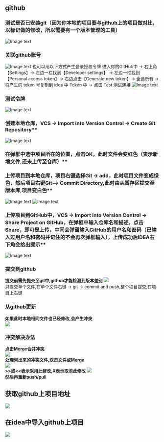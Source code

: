 ## github
### 测试是否已安装git（因为你本地的项目要与github上的项目做对比，以标记做的修改，所以需要有一个版本管理的工具）
![Image text](resources/项目管理-测试git.jpg)

### 关联github账号
![Image text](resources/项目管理-关联github账户.jpg)
也可以用以下方式产生登录授权令牌
进入你的GitHub中 -> 右上角【Settings】-> 左边一栏找到【Developer settings】 -> 
左边一栏找到【Personal access token】-> 右边点击【Generate new token】-> 全选所有 -> 
将产生的 token 号复制到 idea 中 Token 中 -> 点击 Test 测试连接
![Image text](resources/项目管理-github中创建令牌.jpg)

### 测试令牌
![Image text](resources/项目管理-测试令牌.jpg)

### 创建本地仓库，VCS -> Import into Version Control -> Create Git Repository**
![Image text](resources/项目管理-创建本地仓库.jpg)

### 在弹框中选中项目所在的位置，点击OK，此时文件会变红色（表示新增文件,还未上传至仓库）**
### 上传项目到本地仓库，项目右键选择Git -> add，此时项目文件变成绿色，然后项目右键Git--> Commit Directory,此时由从暂存区提交至版本库,项目变白色**
![Image text](resources/项目管理-添加项目到git仓库.jpg)
![Image text](resources/项目管理-提交项目至仓库.jpg)

### 上传项目到GitHub中，VCS -> Import into Version Control -> Share Project on GitHub，在弹框中输入仓库名和描述，点击Share，即可是上传，中间会弹窗输入GitHub的用户名和密码（已输入过用户名和密码并记住的不会再次弹框输入），上传成功后IDEA右下角会给出提示**
![Image text](resources/项目管理-上传项目至GitHub.jpg)

### 提交到github
**提交前需先提交至git中,github才能检测到版本差别**
![](resources/项目管理-提交至github.jpg)  
只提交单个文件,在单个文件右键 -> git -> commit and push,整个项目提交,在项目上右键

### 从github更新
**如果此时本地相同文件也已经修改,会产生冲突**  
![](resources/项目管理-从github中更新.jpg)  

### 冲突解决办法
**点击Merge合并冲突**  
![](resources/项目管理-合并冲突.jpg)  
**处理列出来的冲突文件,双击文件或Merge**  
![](resources/项目管理-处理列出来的冲突文件.jpg)  
**\>\>或<<表示采用此修改,X表示取消此修改** 
![](resources/项目管理-处理冲突.jpg)  
**然后再重新push/pull**  

## 获取github上项目地址
![](resources/项目管理-获取github上项目地址.jpg)   

## 在idea中导入github上项目
![](resources/项目管理-导入github项目.jpg)